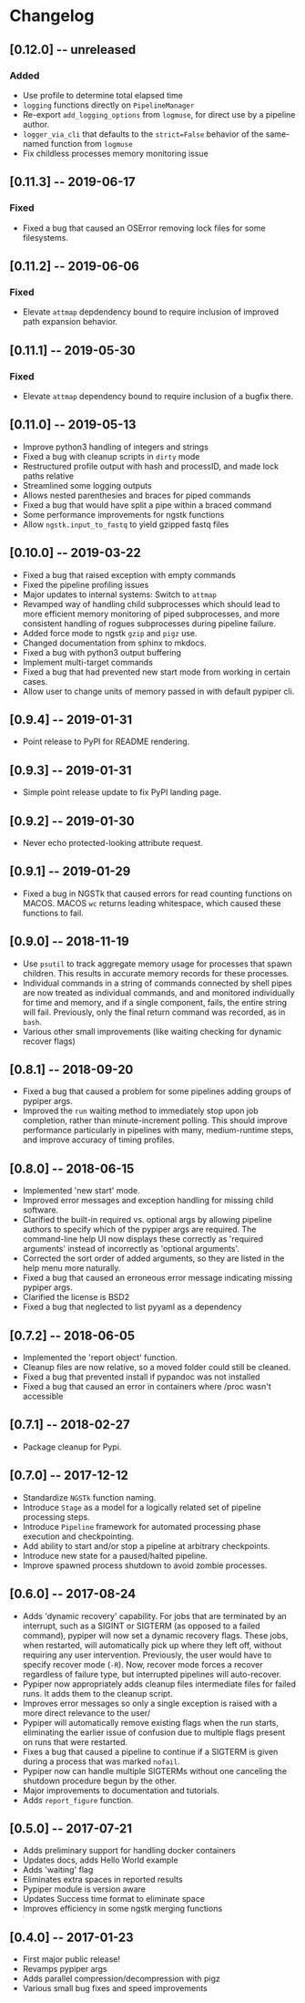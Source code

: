 # Changelog

## [0.12.0] -- unreleased
### Added
- Use profile to determine total elapsed time
- `logging` functions directly on `PipelineManager`
- Re-export `add_logging_options` from `logmuse`, for direct use by a pipeline author.
- `logger_via_cli` that defaults to the `strict=False` behavior of the same-named function from `logmuse`
- Fix childless processes memory monitoring issue
 
## [0.11.3] -- 2019-06-17
### Fixed
- Fixed a bug that caused an OSError removing lock files for some filesystems.

## [0.11.2] -- 2019-06-06
### Fixed
- Elevate `attmap` depdendency bound to require inclusion of improved path expansion behavior.

## [0.11.1] -- 2019-05-30
### Fixed
- Elevate `attmap` dependency bound to require inclusion of a bugfix there.

## [0.11.0] -- 2019-05-13
- Improve python3 handling of integers and strings
- Fixed a bug with cleanup scripts in `dirty` mode
- Restructured profile output with hash and processID, and made lock paths relative
- Streamlined some logging outputs
- Allows nested parenthesies and braces for piped commands
- Fixed a bug that would have split a pipe within a braced command
- Some performance improvements for ngstk functions
- Allow `ngstk.input_to_fastq` to yield gzipped fastq files

## [0.10.0] -- 2019-03-22
- Fixed a bug that raised exception with empty commands
- Fixed the pipeline profiling issues
- Major updates to internal systems: Switch to `attmap`
- Revamped way of handling child subprocesses which should lead to more
efficient memory monitoring of piped subprocesses, and more consistent
handling of rogues subprocesses during pipeline failure.
- Added force mode to ngstk `gzip` and `pigz` use.
- Changed documentation from sphinx to mkdocs.
- Fixed a bug with python3 output buffering
- Implement multi-target commands
- Fixed a bug that had prevented new start mode from working in certain cases.
- Allow user to change units of memory passed in with default pypiper cli.

## [0.9.4] -- 2019-01-31

- Point release to PyPI for README rendering.

## [0.9.3] -- 2019-01-31

- Simple point release update to fix PyPI landing page.

## [0.9.2] -- 2019-01-30

- Never echo protected-looking attribute request.

## [0.9.1] -- 2019-01-29

- Fixed a bug in NGSTk that caused errors for read counting functions on 
MACOS. MACOS `wc` returns leading whitespace, which caused these functions
to fail.

## [0.9.0] -- 2018-11-19

- Use `psutil` to track aggregate memory usage for processes that spawn
children. This results in accurate memory records for these processes.
- Individual commands in a string of commands connected by shell pipes are
now treated as individual commands, and and monitored individually for
time and memory, and if a single component, fails, the entire string will
fail. Previously, only the final return command was recorded, as in `bash`.
- Various other small improvements (like waiting checking for dynamic recover
flags)


## [0.8.1] -- 2018-09-20

- Fixed a bug that caused a problem for some pipelines adding groups of pypiper args.
- Improved the `run` waiting method to immediately stop upon job
  completion, rather than minute-increment polling. This should improve
  performance particularly in pipelines with many, medium-runtime steps, and
  improve accuracy of timing profiles.


## [0.8.0] -- 2018-06-15

- Implemented 'new start' mode.
- Improved error messages and exception handling for missing child software.
- Clarified the built-in required vs. optional args by allowing pipeline authors to specify which of the pypiper args are required. The command-line help UI now displays these correctly as 'required arguments' instead of incorrectly as 'optional arguments'.
- Corrected the sort order of added arguments, so they are listed in the help menu more naturally.
- Fixed a bug that caused an erroneous error message indicating missing pypiper args.
- Clarified the license is BSD2
- Fixed a bug that neglected to list pyyaml as a dependency

## [0.7.2] -- 2018-06-05

- Implemented the 'report object' function.
- Cleanup files are now relative, so a moved folder could still be cleaned.
- Fixed a bug that prevented install if pypandoc was not installed
- Fixed a bug that caused an error in containers where /proc wasn't accessible


## [0.7.1] -- 2018-02-27

- Package cleanup for Pypi.

## [0.7.0] -- 2017-12-12

- Standardize `NGSTk` function naming.
- Introduce `Stage` as a model for a logically related set of pipeline processing steps.
- Introduce `Pipeline` framework for automated processing phase execution and checkpointing.
- Add ability to start and/or stop a pipeline at arbitrary checkpoints.
- Introduce new state for a paused/halted pipeline.
- Improve spawned process shutdown to avoid zombie processes.

## [0.6.0] -- 2017-08-24

- Adds 'dynamic recovery' capability. For jobs that are terminated by an interrupt, such as a SIGINT or SIGTERM (as opposed to a failed command), pypiper will now set a dynamic recovery flags. These jobs, when restarted, will automatically pick up where they left off, without requiring any user intervention. Previously, the user would have to specify recover mode (`-R`). Now, recover mode forces a recover regardless of failure type, but interrupted pipelines will auto-recover.
- Pypiper now appropriately adds cleanup files intermediate files for failed runs. It adds them to the cleanup script.
- Improves error messages so only a single exception is raised with a more direct relevance to the user/
- Pypiper will automatically remove existing flags when the run starts, eliminating the earlier issue of confusion due to multiple flags present on runs that were restarted.
- Fixes a bug that caused a pipeline to continue if a SIGTERM is given during a process that was marked `nofail`.
- Pypiper now can handle multiple SIGTERMs without one canceling the shutdown procedure begun by the other.
- Major improvements to documentation and tutorials.
- Adds `report_figure` function.

## [0.5.0] -- 2017-07-21

- Adds preliminary support for handling docker containers
- Updates docs, adds Hello World example
- Adds 'waiting' flag
- Eliminates extra spaces in reported results
- Pypiper module is version aware
- Updates Success time format to eliminate space
- Improves efficiency in some ngstk merging functions

## [0.4.0] -- 2017-01-23

- First major public release!
- Revamps pypiper args
- Adds parallel compression/decompression with pigz
- Various small bug fixes and speed improvements
